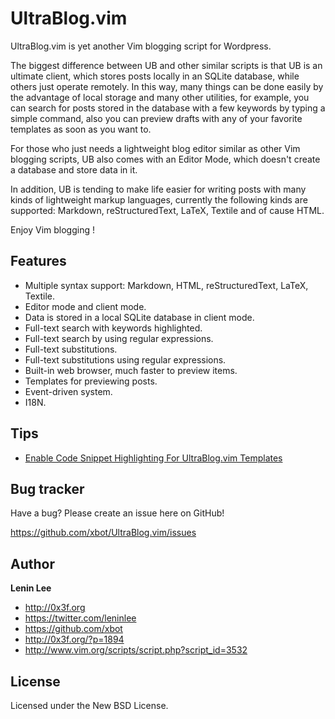 UltraBlog.vim
=============

UltraBlog.vim is yet another Vim blogging script for Wordpress.

The biggest difference between UB and other similar scripts is that UB is an ultimate client, which stores posts locally in an SQLite database, while others just operate remotely. In this way, many things can be done easily by the advantage of local storage and many other utilities, for example, you can search for posts stored in the database with a few keywords by typing a simple command, also you can preview drafts with any of your favorite templates as soon as you want to.

For those who just needs a lightweight blog editor similar as other Vim blogging scripts, UB also comes with an Editor Mode, which doesn't create a database and store data in it.

In addition, UB is tending to make life easier for writing posts with many kinds of lightweight markup languages, currently the following kinds are supported: Markdown, reStructuredText, LaTeX, Textile and of cause HTML.

Enjoy Vim blogging !

Features
--------

* Multiple syntax support: Markdown, HTML, reStructuredText, LaTeX, Textile.
* Editor mode and client mode.
* Data is stored in a local SQLite database in client mode.
* Full-text search with keywords highlighted.
* Full-text search by using regular expressions.
* Full-text substitutions.
* Full-text substitutions using regular expressions.
* Built-in web browser, much faster to preview items.
* Templates for previewing posts.
* Event-driven system.
* I18N.

Tips
--------

* [Enable Code Snippet Highlighting For UltraBlog.vim Templates](http://0x3f.org/?p=2103)

Bug tracker
--------

Have a bug? Please create an issue here on GitHub!

https://github.com/xbot/UltraBlog.vim/issues

Author
--------

**Lenin Lee**

* http://0x3f.org
* https://twitter.com/leninlee
* https://github.com/xbot
* http://0x3f.org/?p=1894
* http://www.vim.org/scripts/script.php?script_id=3532

License
--------

Licensed under the New BSD License.
